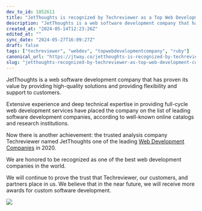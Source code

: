 ```yaml
---
dev_to_id: 1852611
title: "JetThoughts is recognized by Techreviewer as a Top Web Development Company in 2020"
description: "JetThoughts is a web software development company that has proven its value by providing high-quality..."
created_at: "2024-05-14T12:23:26Z"
edited_at: ""
sync_date: "2024-05-27T16:09:27Z"
draft: false
tags: ["techreviewer", "webdev", "topwebdevelopmentcompany", "ruby"]
canonical_url: "https://jtway.co/jetthoughts-is-recognized-by-techreviewer-as-a-top-web-development-company-in-2020-765c8b7894c6"
slug: "jetthoughts-recognized-by-techreviewer-as-top-web-development-company-in-2020-webdev"
---
```

JetThoughts is a web software development company that has proven its value by providing high-quality solutions and providing flexibility and support to customers.

Extensive experience and deep technical expertise in providing full-cycle web development services have placed the company on the list of leading software development companies, according to well-known online catalogs and research institutions.

Now there is another achievement: the trusted analysis company Techreviewer named JetThoughts one of the leading [Web Development Companies](https://techreviewer.co/top-web-development-companies) in 2020.

We are honored to be recognized as one of the best web development companies in the world.

We will continue to prove the trust that Techreviewer, our customers, and partners place in us. We believe that in the near future, we will receive more awards for custom software development.

![](https://cdn-images-1.medium.com/max/2000/1*QWOUi7tuml-L1iJHHHYqkw.png)
